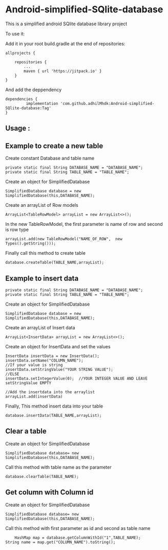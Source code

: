 # Android-simplified-SQlite-database
This is a simplified android SQlite database library project

To use it:

Add it in your root build.gradle at the end of repositories:


    allprojects {

		repositories {
			...
			maven { url 'https://jitpack.io' }
		} 
	}
  
And add the deppendency

	dependencies {
	         implementation 'com.github.adhilMhdk:Android-simplified-SQlite-database:Tag'
    }
    
    
    
Usage :
--------------------------------------------------
Example to create a new table
-----------------------------------------

Create constant Database and table name

    private static final String DATABASE_NAME = "DATABASE_NAME";
    private static final String TABLE_NAME = "TABLE_NAME";
  
Create an object for SimplifiedDatabase

    SimplifiedDatabase database = new SimplifiedDatabase(this,DATABASE_NAME);

Create an arrayList of Row models

    ArrayList<TableRowModel> arrayList = new ArrayList<>();
    
In the new TableRowModel, the first parameter is name of row and second is row type

    arrayList.add(new TableRowModel("NAME_OF_ROW",  new Types().getString())); 
    
Finally call this method to create table
    
    database.createTable(TABLE_NAME,arrayList);

Example to insert data
----------------------------------------------

	private static final String DATABASE_NAME = "DATABASE_NAME";
	private static final String TABLE_NAME = "TABLE_NAME";
	
Create an object for SimplifiedDatabase

	SimplifiedDatabase database = new SimplifiedDatabase(this,DATABASE_NAME);
	
Create an arrayList of Insert data

	ArrayList<InsertData> arrayList = new ArrayList<>();
	
Create an object for InsertData and set the values


	InsertData insertData = new InsertData();
	insertData.setName("COLUMN_NAME");
	//If your value is string
	insertData.setStringValue("YOUR STRING VALUE");
	//ELSE
	insertData.setIntegerValue(0);  //YOUR INTEGER VALUE AND LEAVE setStringValue EMPTY
	
	//Add the insertdata into the arraylist
	arrayList.add(insertData)
Finally, This method insert data into your table
	
	database.insertData(TABLE_NAME,arrayList);


Clear a table
-------------

Create an object for SimplifiedDatabase

	SimplifiedDatabase database= new SimplifiedDatabase(this,DATABASE_NAME);
Call this method with table name as the parameter

	database.clearTable(TABLE_NAME);


Get column with Column id
-----------------------------

Create an object for SimplifiedDatabase

	SimplifiedDatabase database= new SimplifiedDatabase(this,DATABASE_NAME);
Call this method with first parameter as id and second as table name

        HashMap map = database.getColumnWithId("1",TABLE_NAME);
	String name = map.get("COLUMN_NAME").toString();

	
	

    
